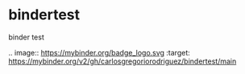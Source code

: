 # bindertest
binder test

.. image:: https://mybinder.org/badge_logo.svg
 :target: https://mybinder.org/v2/gh/carlosgregoriorodriguez/bindertest/main
